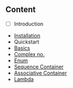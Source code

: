 ## Content
* [ ] Introduction
* [Installation](./installation.md)
* Quickstart
* [Basics](./basics.cpp)
* [Complex no.](./complex_no.cpp)
* [Enum](./enum.cpp)
* [Sequence Container](./container_sequence.cpp)
* [Associative Container](./container_associative.cpp)
* [Lambda](./lambda.cpp)


